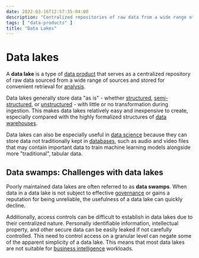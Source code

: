 ```yaml
---
date: 2022-03-16T12:57:35-04:00
description: "Centralized repositories of raw data from a wide range of sources"
tags: [ "data-products" ]
title: "Data Lakes"
---
```


# Data lakes

A **data lake** is a type of [data product](data-products.md) that serves as a centralized repository of raw data sourced from a wide range of sources and stored for convenient retrieval for [analysis](data-analysis.md).

Data lakes generally store data "as is" - whether [structured](structured-data.md), [semi-structured](semi-structured-data.md), or [unstructured](unstructured-data.md) - with little or no transformation during ingestion. This makes data lakes relatively easy and inexpensive to create, especially compared with the highly formalized structures of [data warehouses](data-warehouses.md).

Data lakes can also be especially useful in [data science](data-science.md) because they can store data not traditionally kept in [databases](databases.md), such as audio and video files that may contain important data to train machine learning models alongside more "traditional", tabular data.

## Data swamps: Challenges with data lakes

Poorly maintained data lakes are often referred to as **data swamps**. When data in a data lake is not subject to effective [governance](data-governance.md) or gains a reputation for being unreliable, the usefulness of a data lake can quickly decline.

Additionally, access controls can be difficult to establish in data lakes due to their centralized nature. Personally identifiable information, intellectual property, and other secure data can be easily leaked if not carefully controlled. This need to control access on a granular level can negate some of the apparent simplicity of a data lake. This means that most data lakes are not suitable for [business intelligence](business-intelligence.md) workloads.
